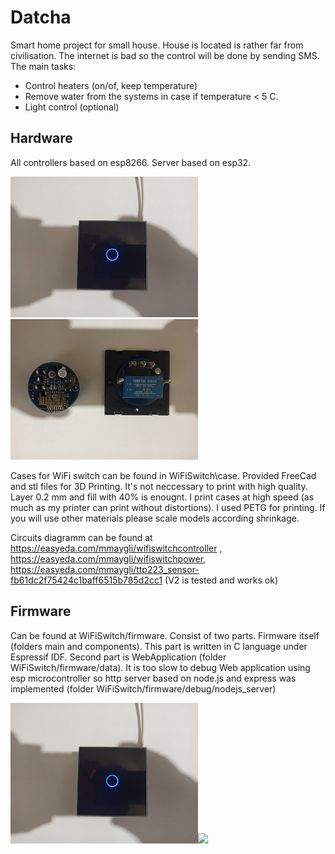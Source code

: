 # Datcha

Smart home project for small house. House is located is rather far from civilisation. The internet is bad so the control will be done by sending SMS.
The main tasks:
* Control heaters (on/of, keep temperature)
* Remove water from the systems in case if temperature < 5 C.
* Light control (optional)

Hardware
--------
All controllers based on esp8266. Server based on esp32.


<img src="./WiFiSwitch/docs/switch_on_small.jpg" width="300"/><img src="./WiFiSwitch/docs/boards_small.jpg" width="300"/>

Cases for WiFi switch can be found in WiFiSwitch\case. Provided FreeCad and stl files for 3D Printing. It's not neccessary to print with high quality. Layer 0.2 mm and fill with 40% is enougnt. I print cases at high speed (as much as my printer can print without distortions). I used PETG for printing. If you will use other materials please scale models according shrinkage.

Circuits diagramm can be found at https://easyeda.com/mmaygli/wifiswitchcontroller , https://easyeda.com/mmaygli/wifiswitchpower, https://easyeda.com/mmaygli/ttp223_sensor-fb61dc2f75424c1baff6515b785d2cc1 (V2 is tested and works ok)

Firmware
--------
Can be found at WiFiSwitch/firmware. Consist of two parts. Firmware itself (folders main and components). This part is written in C language under Espressif IDF. Second part is WebApplication (folder WiFiSwitch/firmware/data). It is too slow to debug Web application using esp microcontroller so http server based on node.js and express was implemented (folder WiFiSwitch/firmware/debug/nodejs_server)

<img src="./WiFiSwitch/docs/switch_on_small.jpg" width="300"/><img src="./WiFiSwitch/docs/WiFiSwitchSettingsWiFi.jpg"/>
